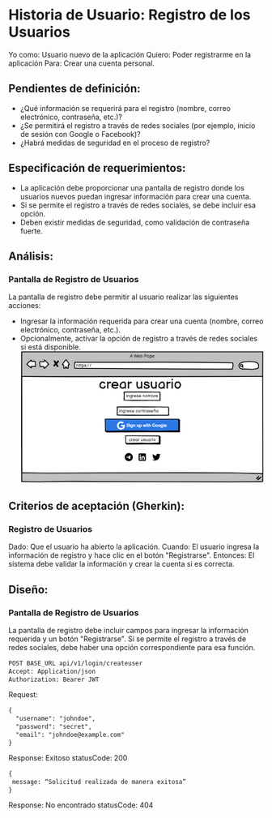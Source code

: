 # Historia de Usuario: Registro de los Usuarios
Yo como: Usuario nuevo de la aplicación
Quiero: Poder registrarme en la aplicación 
Para: Crear una cuenta personal.
## Pendientes de definición:
- ¿Qué información se requerirá para el registro (nombre, correo electrónico, contraseña, etc.)?
- ¿Se permitirá el registro a través de redes sociales (por ejemplo, inicio de sesión con Google o Facebook)?
- ¿Habrá medidas de seguridad en el proceso de registro?
## Especificación de requerimientos:
- La aplicación debe proporcionar una pantalla de registro donde los usuarios nuevos puedan ingresar información para crear una cuenta.
- Si se permite el registro a través de redes sociales, se debe incluir esa opción.
- Deben existir medidas de seguridad, como validación de contraseña fuerte.
## Análisis: 
### Pantalla de Registro de Usuarios
La pantalla de registro debe permitir al usuario realizar las siguientes acciones:
- Ingresar la información requerida para crear una cuenta (nombre, correo electrónico, contraseña, etc.).
- Opcionalmente, activar la opción de registro a través de redes sociales si está disponible.
![Alt text](Img2.png)


## Criterios de aceptación (Gherkin): 
### Registro de Usuarios
Dado: Que el usuario ha abierto la aplicación.
Cuando: El usuario ingresa la información de registro y hace clic en el botón "Registrarse".
Entonces: El sistema debe validar la información y crear la cuenta si es correcta.
## Diseño: 
### Pantalla de Registro de Usuarios
La pantalla de registro debe incluir campos para ingresar la información requerida y un botón "Registrarse". Si se permite el registro a través de redes sociales, debe haber una opción correspondiente para esa función.

```
POST BASE_URL api/v1/login/createuser
Accept: Application/json
Authorization: Bearer JWT
```
Request:
```
{
  "username": "johndoe",
  "password": "secret",
  "email": "johndoe@example.com"
}
```

Response: Exitoso statusCode: 200
```
{
 message: “Solicitud realizada de manera exitosa”
}
```
Response: No encontrado statusCode: 404
